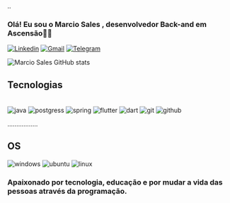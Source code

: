 ..
### Olá! Eu sou o Marcio Sales , desenvolvedor Back-and em Ascensão👋🏽


[![Linkedin](https://img.shields.io/badge/LinkedIn-0077B5?style=for-the-badge&logo=linkedin&logoColor=white)](https://www.linkedin.com/in/marcio-serra-sales-59b92426a/)
[![Gmail](https://img.shields.io/badge/Gmail-D14836?style=for-the-badge&logo=gmail&logoColor=white)](mtechsolucoesemtecnologias@gmail.com)
[![Telegram](https://img.shields.io/badge/Telegram-2CA5E0?style=for-the-badge&logo=telegram&logoColor=white)](https://telegram.org/dl)


![Marcio Sales GitHub stats](https://github-readme-stats.vercel.app/api?username=marciosalesdev&show_icons=true&theme=dracula)

## Tecnologias
<div style="display: inline_block"><br/>
<div style="display: inline_block">
  <img align="center" alt="java" src="https://img.shields.io/badge/Java-ED8B00?style=for-the-badge&logo=openjdk&logoColor=white" />
  <img align="center" alt="postgress" src="https://img.shields.io/badge/PostgreSQL-316192?style=for-the-badge&logo=postgresql&logoColor=white"/>
  <img align="center" alt="spring" src="https://img.shields.io/badge/Spring-6DB33F?style=for-the-badge&logo=spring&logoColor=white" />

  <img align="center" alt="flutter" src="https://img.shields.io/badge/Flutter-02569B?style=for-the-badge&logo=flutter&logoColor=white" /> 
    <img align="center" alt="dart" src="https://img.shields.io/badge/Dart-0175C2?style=for-the-badge&logo=dart&logoColor=white" />
    

  <img align="center" alt="git" src="https://img.shields.io/badge/GIT-E44C30?style=for-the-badge&logo=git&logoColor=white" />
  <img align="center" alt="github" src="https://img.shields.io/badge/GitHub-100000?style=for-the-badge&logo=github&logoColor=white" /> 

  
 
 
 .................
 
 
  ## OS
  
  

  
  <img align="center" alt="windows" src="https://img.shields.io/badge/Windows-0078D6?style=for-the-badge&logo=windows&logoColor=white" />
  <img align="center" alt="ubuntu" src="https://img.shields.io/badge/Ubuntu-E95420?style=for-the-badge&logo=ubuntu&logoColor=white" />
  <img align="center" alt="linux" src="https://img.shields.io/badge/Linux-FCC624?style=for-the-badge&logo=linux&logoColor=black" />
  
  


 ### Apaixonado por tecnologia, educação e por mudar a vida das pessoas através da programação.

